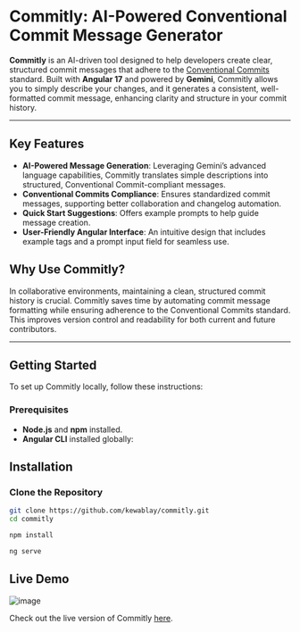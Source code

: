 # Commitly: AI-Powered Conventional Commit Message Generator

**Commitly** is an AI-driven tool designed to help developers create clear, structured commit messages that adhere to the [Conventional Commits](https://www.conventionalcommits.org/) standard. Built with **Angular 17** and powered by **Gemini**, Commitly allows you to simply describe your changes, and it generates a consistent, well-formatted commit message, enhancing clarity and structure in your commit history.

---

## Key Features

- **AI-Powered Message Generation**: Leveraging Gemini’s advanced language capabilities, Commitly translates simple descriptions into structured, Conventional Commit-compliant messages.
- **Conventional Commits Compliance**: Ensures standardized commit messages, supporting better collaboration and changelog automation.
- **Quick Start Suggestions**: Offers example prompts to help guide message creation.
- **User-Friendly Angular Interface**: An intuitive design that includes example tags and a prompt input field for seamless use.

## Why Use Commitly?

In collaborative environments, maintaining a clean, structured commit history is crucial. Commitly saves time by automating commit message formatting while ensuring adherence to the Conventional Commits standard. This improves version control and readability for both current and future contributors.

---

## Getting Started

To set up Commitly locally, follow these instructions:

### Prerequisites

- **Node.js** and **npm** installed.
- **Angular CLI** installed globally:

## Installation

### Clone the Repository

```bash
git clone https://github.com/kewablay/commitly.git
cd commitly

npm install

ng serve
```

## Live Demo

![image](https://github.com/user-attachments/assets/2da32eb7-01ec-4dd5-a07a-2172a235f073)


Check out the live version of Commitly [here](https://your-live-site-link.com).

